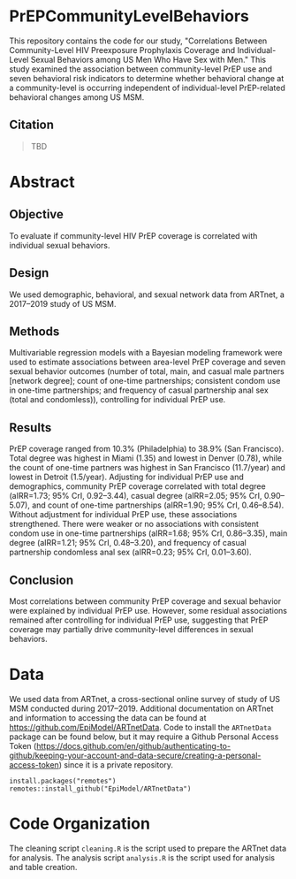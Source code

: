 # PrEPCommunityLevelBehaviors

This repository contains the code for our study, "Correlations Between Community-Level HIV Preexposure Prophylaxis Coverage and Individual-Level Sexual Behaviors among US Men Who Have Sex with Men." This study examined the association between community-level PrEP use and seven behavioral risk indicators to determine whether behavioral change at a community-level is occurring independent of individual-level PrEP-related behavioral changes among US MSM.

## Citation
> TBD

# Abstract

## Objective
To evaluate if community-level HIV PrEP coverage is correlated with individual sexual behaviors.

## Design
We used demographic, behavioral, and sexual network data from ARTnet, a 2017–2019 study of US MSM.

## Methods
Multivariable regression models with a Bayesian modeling framework were used to estimate associations between area-level PrEP coverage and seven sexual behavior outcomes (number of total, main, and casual male partners [network degree]; count of one-time partnerships; consistent condom use in one-time partnerships; and frequency of casual partnership anal sex (total and condomless)), controlling for individual PrEP use.

## Results
PrEP coverage ranged from 10.3% (Philadelphia) to 38.9% (San Francisco). Total degree was highest in Miami (1.35) and lowest in Denver (0.78), while the count of one-time partners was highest in San Francisco (11.7/year) and lowest in Detroit (1.5/year). Adjusting for individual PrEP use and demographics, community PrEP coverage correlated with total degree (aIRR=1.73; 95% CrI, 0.92–3.44), casual degree (aIRR=2.05; 95% CrI, 0.90–5.07), and count of one-time partnerships (aIRR=1.90; 95% CrI, 0.46–8.54). Without adjustment for individual PrEP use, these associations strengthened. There were weaker or no associations with consistent condom use in one-time partnerships (aIRR=1.68; 95% CrI, 0.86–3.35), main degree (aIRR=1.21; 95% CrI, 0.48–3.20), and frequency of casual partnership condomless anal sex (aIRR=0.23; 95% CrI, 0.01–3.60).

## Conclusion
Most correlations between community PrEP coverage and sexual behavior were explained by individual PrEP use. However, some residual associations remained after controlling for individual PrEP use, suggesting that PrEP coverage may partially drive community-level differences in sexual behaviors.


# Data
We used data from ARTnet, a cross-sectional online survey of study of US MSM conducted during 2017–2019. Additional documentation on ARTnet and information to accessing the data can be found at https://github.com/EpiModel/ARTnetData. Code to install the `ARTnetData` package can be found below, but it may require a Github Personal Access Token (https://docs.github.com/en/github/authenticating-to-github/keeping-your-account-and-data-secure/creating-a-personal-access-token) since it is a private repository.

```
install.packages("remotes")
remotes::install_github("EpiModel/ARTnetData")
```

# Code Organization
The cleaning script `cleaning.R` is the script used to prepare the ARTnet data for analysis. The analysis script `analysis.R` is the script used for analysis and table creation.
